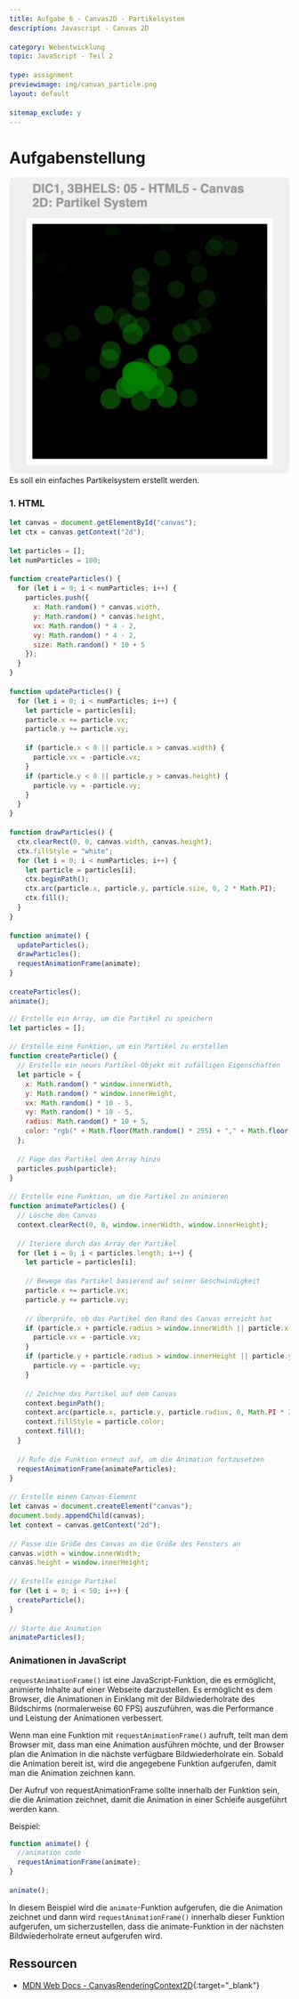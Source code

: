 ```yaml
---
title: Aufgabe 6 - Canvas2D - Partikelsystem
description: Javascript - Canvas 2D

category: Webentwicklung
topic: JavaScript - Teil 2

type: assignment
previewimage: img/canvas_particle.png
layout: default

sitemap_exclude: y
---
```


# Aufgabenstellung


![Beispielhafte Umsetzung](img/canvas_particle.png)
Es soll ein einfaches Partikelsystem erstellt werden.

### 1. HTML

```Javascript
let canvas = document.getElementById("canvas");
let ctx = canvas.getContext("2d");

let particles = [];
let numParticles = 100;

function createParticles() {
  for (let i = 0; i < numParticles; i++) {
    particles.push({
      x: Math.random() * canvas.width,
      y: Math.random() * canvas.height,
      vx: Math.random() * 4 - 2,
      vy: Math.random() * 4 - 2,
      size: Math.random() * 10 + 5
    });
  }
}

function updateParticles() {
  for (let i = 0; i < numParticles; i++) {
    let particle = particles[i];
    particle.x += particle.vx;
    particle.y += particle.vy;

    if (particle.x < 0 || particle.x > canvas.width) {
      particle.vx = -particle.vx;
    }
    if (particle.y < 0 || particle.y > canvas.height) {
      particle.vy = -particle.vy;
    }
  }
}

function drawParticles() {
  ctx.clearRect(0, 0, canvas.width, canvas.height);
  ctx.fillStyle = "white";
  for (let i = 0; i < numParticles; i++) {
    let particle = particles[i];
    ctx.beginPath();
    ctx.arc(particle.x, particle.y, particle.size, 0, 2 * Math.PI);
    ctx.fill();
  }
}

function animate() {
  updateParticles();
  drawParticles();
  requestAnimationFrame(animate);
}

createParticles();
animate();
```
```Javascript
// Erstelle ein Array, um die Partikel zu speichern
let particles = [];

// Erstelle eine Funktion, um ein Partikel zu erstellen
function createParticle() {
  // Erstelle ein neues Partikel-Objekt mit zufälligen Eigenschaften
  let particle = {
    x: Math.random() * window.innerWidth,
    y: Math.random() * window.innerHeight,
    vx: Math.random() * 10 - 5,
    vy: Math.random() * 10 - 5,
    radius: Math.random() * 10 + 5,
    color: "rgb(" + Math.floor(Math.random() * 255) + "," + Math.floor(Math.random() * 255) + "," + Math.floor(Math.random() * 255) + ")"
  };

  // Füge das Partikel dem Array hinzu
  particles.push(particle);
}

// Erstelle eine Funktion, um die Partikel zu animieren
function animateParticles() {
  // Lösche den Canvas
  context.clearRect(0, 0, window.innerWidth, window.innerHeight);

  // Iteriere durch das Array der Partikel
  for (let i = 0; i < particles.length; i++) {
    let particle = particles[i];

    // Bewege das Partikel basierend auf seiner Geschwindigkeit
    particle.x += particle.vx;
    particle.y += particle.vy;

    // Überprüfe, ob das Partikel den Rand des Canvas erreicht hat
    if (particle.x + particle.radius > window.innerWidth || particle.x - particle.radius < 0) {
      particle.vx = -particle.vx;
    }
    if (particle.y + particle.radius > window.innerHeight || particle.y - particle.radius < 0) {
      particle.vy = -particle.vy;
    }

    // Zeichne das Partikel auf dem Canvas
    context.beginPath();
    context.arc(particle.x, particle.y, particle.radius, 0, Math.PI * 2);
    context.fillStyle = particle.color;
    context.fill();
  }

  // Rufe die Funktion erneut auf, um die Animation fortzusetzen
  requestAnimationFrame(animateParticles);
}

// Erstelle einen Canvas-Element
let canvas = document.createElement("canvas");
document.body.appendChild(canvas);
let context = canvas.getContext("2d");

// Passe die Größe des Canvas an die Größe des Fensters an
canvas.width = window.innerWidth;
canvas.height = window.innerHeight;

// Erstelle einige Partikel
for (let i = 0; i < 50; i++) {
  createParticle();
}

// Starte die Animation
animateParticles();
```

### Animationen in JavaScript

`requestAnimationFrame()` ist eine JavaScript-Funktion, die es ermöglicht, animierte Inhalte auf einer Webseite darzustellen. Es ermöglicht es dem Browser, die Animationen in Einklang mit der Bildwiederholrate des Bildschirms (normalerweise 60 FPS) auszuführen, was die Performance und Leistung der Animationen verbessert.

Wenn man eine Funktion mit `requestAnimationFrame()` aufruft, teilt man dem Browser mit, dass man eine Animation ausführen möchte, und der Browser plan die Animation in die nächste verfügbare Bildwiederholrate ein. Sobald die Animation bereit ist, wird die angegebene Funktion aufgerufen, damit man die Animation zeichnen kann.

Der Aufruf von requestAnimationFrame sollte innerhalb der Funktion sein, die die Animation zeichnet, damit die Animation in einer Schleife ausgeführt werden kann.

Beispiel:
```Javascript
function animate() {
  //animation code
  requestAnimationFrame(animate);
}

animate();
```
In diesem Beispiel wird die `animate`-Funktion aufgerufen, die die Animation zeichnet und dann wird `requestAnimationFrame()` innerhalb dieser Funktion aufgerufen, um sicherzustellen, dass die animate-Funktion in der nächsten Bildwiederholrate erneut aufgerufen wird.

## Ressourcen

* [MDN Web Docs - CanvasRenderingContext2D](https://developer.mozilla.org/de/docs/Web/API/CanvasRenderingContext2D){:target="_blank"}